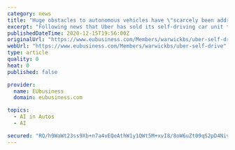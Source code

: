 ```yaml
---
category: news
title: "Huge obstacles to autonomous vehicles have \"scarcely been addressed\" as Uber sells its self-driving car unit"
excerpt: "Following news that Uber has sold its self-driving car unit to a start-up, Nick Chater, Professor of Behavioural Science at Warwick Business School, said: \"We have all seen impressive videos of drivers switching on autopilot while on motorways or freeways,"
publishedDateTime: 2020-12-15T19:56:00Z
originalUrl: "https://www.eubusiness.com/Members/warwickbs/uber-self-drive"
webUrl: "https://www.eubusiness.com/Members/warwickbs/uber-self-drive"
type: article
quality: 0
heat: 0
published: false

provider:
  name: EUbusiness
  domain: eubusiness.com

topics:
  - AI in Autos
  - AI

secured: "RQ/h9WaWt23ss9Xb+n7a4vEQeAthW1y1QWt5M+xvI8/8oW6uZt09qS2pD4Nivrc8OsnGLhu0f/lvsNjqxjNafe+uSsi3WU0phlX5gHi4p+O1dhDbaSBlqrt1Xayt7RCQuaZCISC/9ao5ge0Q+JX9+N2mrBNFWV84Vh4Nww2C6YGFxcMNPLXQm8EenvrJzmqmTymAD4hzLWzRcEMPwSXDz4y2JxFljvW/mslorxhD/Zo3g8FzdxYKzY7RR+ppN7Z74qrlT8VfMmVtqOh/kj/d7ODr5oUtl9ILxtntQ30uS6bdVEs3dgBslbwZuVoN4a1zjc/anW9iGneUQD1HCPd3Ai9cQrhjLtGO9GKeW97k9Sc=;KnZRm5x0ZQRwvZkJuU/n5Q=="
---
```


